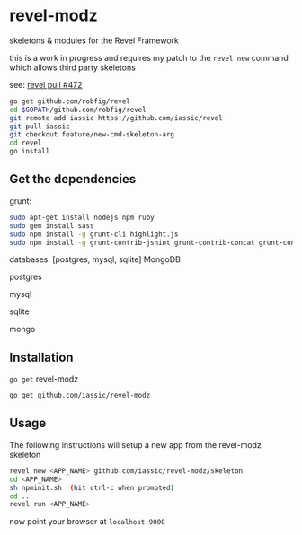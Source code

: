 revel-modz
==========

skeletons & modules for the Revel Framework

this is a work in progress and requires my patch to the `revel new` command
which allows third party skeletons

see: [revel pull #472](https://github.com/robfig/revel/pull/472)

``` Bash
go get github.com/robfig/revel
cd $GOPATH/github.com/robfig/revel
git remote add iassic https://github.com/iassic/revel
git pull iassic
git checkout feature/new-cmd-skeleton-arg
cd revel
go install
```


Get the dependencies
--------------

grunt:

``` Bash
sudo apt-get install nodejs npm ruby
sudo gem install sass
sudo npm install -g grunt-cli highlight.js
sudo npm install -g grunt-contrib-jshint grunt-contrib-concat grunt-contrib-uglify grunt-contrib-coffee grunt-markdown grunt-contrib-sass grunt-contrib-less
```

databases: [postgres, mysql, sqlite] MongoDB

postgres

mysql

sqlite

mongo


Installation
--------------

`go get` revel-modz

``` Bash
go get github.com/iassic/revel-modz
```


Usage
---------------
The following instructions will setup a new app from the revel-modz skeleton 

``` Bash
revel new <APP_NAME> github.com/iassic/revel-modz/skeleton
cd <APP_NAME>
sh npminit.sh  (hit ctrl-c when prompted)
cd ..
revel run <APP_NAME>
```

now point your browser at `localhost:9000`
